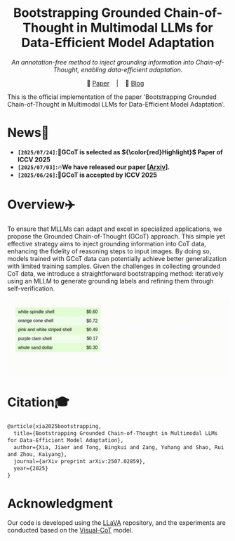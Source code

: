 <h1 align="center">Bootstrapping Grounded Chain-of-Thought in Multimodal LLMs for Data-Efficient Model Adaptation</h1>
<p align="center"><i>An annotation-free method to inject grounding information into Chain-of-Thought, enabling data-efficient adaptation.</i></p>

<p align="center">
          📑 <a href="https://arxiv.org/pdf/2507.02859">Paper</a> &nbsp&nbsp | &nbsp&nbsp 📖 <a href="https://www.maifoundations.com/blog/gcot/">Blog</a> &nbsp&nbsp 
</p>

This is the official implementation of the paper 'Bootstrapping Grounded Chain-of-Thought in Multimodal LLMs for Data-Efficient Model Adaptation'.

# News📰
* **`[2025/07/24]`:**🎉**GCoT is selected as ${\color{red}Highlight}$ Paper of ICCV 2025**
* **`[2025/07/03]`:**🔥**We have released our paper [[Arxiv](https://arxiv.org/pdf/2507.02859)].**
* **`[2025/06/26]`:**🎉**GCoT is accepted by ICCV 2025**

# Overview✈️
To ensure that MLLMs can adapt and excel in specialized applications, we propose the Grounded Chain-of-Thought (GCoT) approach. This simple yet effective strategy aims to inject grounding information into CoT data, enhancing the fidelity of reasoning steps to input images. By doing so, models trained with GCoT data can potentially achieve better generalization with limited training samples. Given the challenges in collecting grounded CoT data, we introduce a straightforward bootstrapping method: iteratively using an MLLM to generate grounding labels and refining them through self-verification.

<img src="assets/Bootstrapping.gif">

# Citation🎓
```
@article{xia2025bootstrapping,
  title={Bootstrapping Grounded Chain-of-Thought in Multimodal LLMs for Data-Efficient Model Adaptation},
  author={Xia, Jiaer and Tong, Bingkui and Zang, Yuhang and Shao, Rui and Zhou, Kaiyang},
  journal={arXiv preprint arXiv:2507.02859},
  year={2025}
}
```
# Acknowledgment
Our code is developed using the [LLaVA](https://github.com/haotian-liu/LLaVA) repository, and the experiments are conducted based on the [Visual-CoT](https://github.com/deepcs233/Visual-CoT) model.

